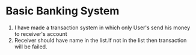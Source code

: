 # Basic Banking System
<ol>
  <li> I have made a transaction system in which only User's send his money to receiver's account</li>
  <li> Receiver should have name in the list.If not in the list then transaction will be failed.</li>
 </ol>
